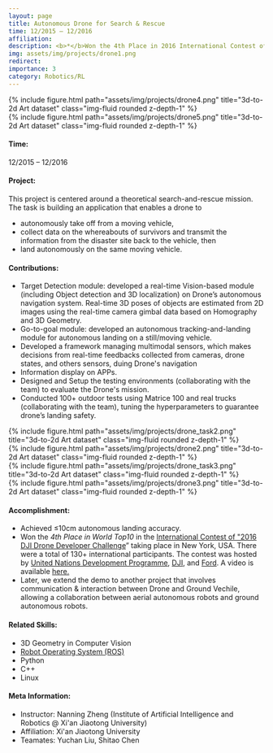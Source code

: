 ```yaml
---
layout: page
title: Autonomous Drone for Search & Rescue
time: 12/2015 – 12/2016
affiliation: 
description: <b>*</b>Won the 4th Place in 2016 International Contest of DJI Developer Challenge
img: assets/img/projects/drone1.png
redirect: 
importance: 3
category: Robotics/RL
---
```




<div class="row">
    <div class="col-sm mt-4 mt-md-0">
        {% include figure.html path="assets/img/projects/drone4.png" title="3d-to-2d Art dataset" class="img-fluid rounded z-depth-1" %}
    </div>
    <div class="col-sm mt-4 mt-md-0">
        {% include figure.html path="assets/img/projects/drone5.png" title="3d-to-2d Art dataset" class="img-fluid rounded z-depth-1" %}
    </div>
</div> 


#### Time:
12/2015 – 12/2016


#### Project: 

This project is centered around a theoretical search-and-rescue mission. The task is building an application that enables a drone to 
- autonomously take off from a moving vehicle,
- collect data on the whereabouts of survivors and transmit the information from the disaster site back to the vehicle, then 
- land autonomously on the same moving vehicle.



#### Contributions:

- Target Detection module: developed a real-time Vision-based module (including Object detection and 3D localization) on Drone’s autonomous navigation system. Real-time 3D poses of objects are estimated from 2D images using the real-time camera gimbal data based on Homography and 3D Geometry.
- Go-to-goal module: developed an autonomous tracking-and-landing module for autonomous landing on a still/moving vehicle. 
- Developed a framework managing multimodal sensors, which makes decisions from real-time feedbacks collected from cameras, drone states, and others sensors, duing Drone's navigation
- Information display on APPs.
- Designed and Setup the testing environments (collaborating with the team) to evaluate the Drone's mission.
- Conducted 100+ outdoor tests using Matrice 100 and real trucks (collaborating with the team), tuning the hyperparameters to guarantee drone’s landing safety.


<div class="row">
    <div class="col-sm mt-4 mt-md-0">
        {% include figure.html path="assets/img/projects/drone_task2.png" title="3d-to-2d Art dataset" class="img-fluid rounded z-depth-1" %}
    </div>
    <div class="col-sm mt-4 mt-md-0">
        {% include figure.html path="assets/img/projects/drone2.png" title="3d-to-2d Art dataset" class="img-fluid rounded z-depth-1" %}
    </div>
</div> 

<div class="row">
    <div class="col-sm mt-4 mt-md-0">
        {% include figure.html path="assets/img/projects/drone_task3.png" title="3d-to-2d Art dataset" class="img-fluid rounded z-depth-1" %}
    </div>
    <div class="col-sm mt-4 mt-md-0">
        {% include figure.html path="assets/img/projects/drone3.png" title="3d-to-2d Art dataset" class="img-fluid rounded z-depth-1" %}
    </div>
</div> 



#### Accomplishment: 
- Achieved ≤10cm autonomous landing accuracy. 
- Won the <i>4th Place in World Top10</i> in the <a href="https://www.dji.com/newsroom/news/dji-kicks-off-2016-dji-developer-challenge">International Contest of "2016 DJI Drone Developer Challenge</a>” taking place in New York, USA.
          There were a total of 130+ international participants.
          The contest was hosted by 
          <a href="https://www.undp.org/about-us">United Nations Development Programme</a>, <a href="https://www.dji.com/">DJI</a>, and <a href="https://media.ford.com/content/fordmedia/fna/us/en/news/2016/01/05/ford-targets-drone-to-vehicle-technology.html">Ford</a>.
          A video is available <a href="https://www.youtube.com/watch?v=DIRkzH3cTAM">here.</a>
- Later, we extend the demo to another project that involves communication & interaction between Drone and Ground Vechile, allowing a collaboration between aerial autonomous robots and ground autonomous robots.
 
#### Related Skills:
- 3D Geometry in Computer Vision
- [Robot Operating System (ROS)](https://www.ros.org/)
- Python
- C++
- Linux


<!-- #### General Information: -->
#### Meta Information: 
- Instructor:  Nanning Zheng (Institute of Artificial Intelligence and Robotics @ Xi'an Jiaotong University)
- Affiliation: Xi'an Jiaotong University
- Teamates: Yuchan Liu, Shitao Chen

<!-- #### Drone Vision-guided Autonomous Navigation & Search-and-rescue System -->
